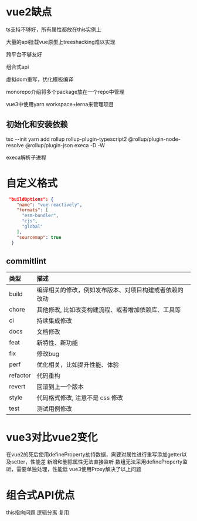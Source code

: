 # vue2缺点

ts支持不够好，所有属性都放在this实例上

大量的api挂载vue原型上treeshacking难以实现

跨平台不够友好

组合式api

虚拟dom重写，优化模板编译

monorepo介绍将多个package放在一个repo中管理

vue3中使用yarn workspace+lerna来管理项目

## 初始化和安装依赖

tsc --init
yarn add rollup rollup-plugin-typescript2 @rollup/plugin-node-resolve @rollup/plugin-json execa -D -W

execa解析子进程

# 自定义格式

```json
 "buildOptions": {
    "name": "vue-reactively",
    "formats": [
      "esm-bundler",
      "cjs",
      "global"
    ],
    "sourcemap": true
  }
```


##  commitlint

|类型	|描述|
|:---|:---|
|build	|编译相关的修改，例如发布版本、对项目构建或者依赖的改动|
|chore|	其他修改, 比如改变构建流程、或者增加依赖库、工具等|
|ci|	持续集成修改|
|docs|	文档修改|
|feat|	新特性、新功能|
|fix|	修改bug|
|perf	|优化相关，比如提升性能、体验|
|refactor|	代码重构|
|revert|	回滚到上一个版本|
|style|	代码格式修改, 注意不是 css 修改|
|test|	测试用例修改|

# vue3对比vue2变化
在vue2的死后使用defineProperty劫持数据，需要对属性进行重写添加getter以及setter，性能差
新增和删除属性无法直接监听
数组无法采用defineProperty监听，需要单独处理，性能低
vue3使用Proxy解决了以上问题
# 组合式API优点
this指向问题
逻辑分离
复用


